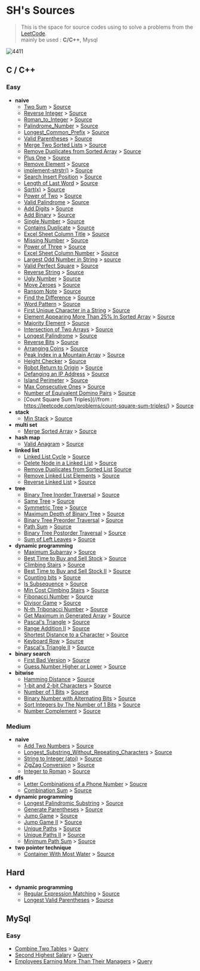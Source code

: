 # SH's Sources
> This is the space for source codes using to solve a problems from the [LeetCode](https://leetcode.com/).</br>
> mainly be used : __C/C++__, Mysql

![4411](https://user-images.githubusercontent.com/46125548/125159966-81ec2880-e1b5-11eb-8463-5e3bcfb711e8.jpg)


## C / C++
### Easy
* __naive__
  + [Two Sum](https://leetcode.com/problems/two-sum/) > [Source](https://github.com/thankdesert/LeetCode/blob/main/easy/Two_Sum.c)
  + [Reverse Integer](https://leetcode.com/problems/reverse-integer/) > [Source](https://github.com/thankdesert/LeetCode/blob/main/easy/Reverse_Integer.c)
  + [Roman_to_Integer](https://leetcode.com/problems/roman-to-integer/) > [Source](https://github.com/thankdesert/LeetCode/blob/main/easy/Roman_to_Integer.c)
  + [Palindrome_Number](https://leetcode.com/problems/palindrome-number/) > [Source](https://github.com/thankdesert/LeetCode/blob/main/easy/Palindrome_Number.c)
  + [Longest_Common_Prefix](https://leetcode.com/problems/longest-common-prefix/) > [Source](https://github.com/thankdesert/LeetCode/blob/main/easy/Longest_Common_Prefix.c)
  + [Valid Parentheses](https://leetcode.com/problems/valid-parentheses/) > [Source](https://github.com/thankdesert/LeetCode/blob/main/easy/Valid_Parentheses.c)
  + [Merge Two Sorted Lists](https://leetcode.com/problems/merge-two-sorted-lists/) > [Source](https://github.com/thankdesert/LeetCode/blob/main/easy/Merge_Two_Sorted_Lists.c)
  + [Remove Duplicates from Sorted Array](https://leetcode.com/problems/remove-duplicates-from-sorted-array/) > [Source](https://github.com/thankdesert/LeetCode/blob/main/easy/Remove_Duplicates_from_Sorted_Array.c)
  + [Plus One](https://leetcode.com/problems/plus-one/) > [Source](https://github.com/thankdesert/LeetCode/blob/main/easy/Plus_One.c)
  + [Remove Element](https://leetcode.com/problems/remove-element/) > [Source](https://github.com/thankdesert/LeetCode/blob/main/easy/Remove_Element.c)
  + [implement-strstr()](https://leetcode.com/problems/implement-strstr/) > [Source](https://github.com/thankdesert/LeetCode/blob/main/easy/Implement_strStr().c)
  + [Search Insert Position](https://leetcode.com/problems/search-insert-position/) > [Source](https://github.com/thankdesert/LeetCode/blob/main/easy/Search_Insert_Position.c)
  + [Length of Last Word](https://leetcode.com/problems/length-of-last-word/) > [Source](https://github.com/thankdesert/LeetCode/blob/main/easy/Length_of_Last_Word.c)
  + [Sqrt(x)](https://leetcode.com/problems/sqrtx/) > [Source](https://github.com/thankdesert/LeetCode/blob/main/easy/Sqrt(x).cpp)
  + [Power of Two](https://leetcode.com/problems/power-of-two/) > [Source](https://github.com/thankdesert/LeetCode/blob/main/easy/Power_of_Two.cpp)
  + [Valid Palindrome](https://leetcode.com/problems/valid-palindrome/) > [Source](https://github.com/thankdesert/LeetCode/blob/main/easy/Valid_Palindrome.cpp)
  + [Add Digits](https://leetcode.com/problems/add-digits/) > [Source](https://github.com/thankdesert/LeetCode/blob/main/easy/Add_Digits.cpp)
  + [Add Binary](https://leetcode.com/problems/add-binary/) > [Source](https://github.com/thankdesert/LeetCode/blob/main/easy/Add_Binary.cpp)
  + [Single Number](https://leetcode.com/problems/single-number/) > [Source](https://github.com/thankdesert/LeetCode/blob/main/easy/Single_Number.cpp)
  + [Contains Duplicate](https://leetcode.com/problems/contains-duplicate/) > [Source](https://github.com/thankdesert/LeetCode/blob/main/easy/Contains_Duplicate.cpp)
  + [Excel Sheet Column Title](https://leetcode.com/problems/excel-sheet-column-title/) > [Source](https://github.com/thankdesert/LeetCode/blob/main/easy/Excel_Sheet_Column_Title.cpp)
  + [Missing Number](https://leetcode.com/problems/missing-number/) > [Source](https://github.com/thankdesert/LeetCode/blob/main/easy/Missing_Number.cpp)
  + [Power of Three](https://leetcode.com/problems/power-of-three/) > [Source](https://github.com/thankdesert/LeetCode/blob/main/easy/Power_of_Three.cpp)
  + [Excel Sheet Column Number](https://leetcode.com/problems/excel-sheet-column-number/) > [Source](https://github.com/thankdesert/LeetCode/blob/main/easy/Excel_Sheet_Column_Number.cpp)
  + [Largest Odd Number in String](https://leetcode.com/problems/largest-odd-number-in-string/) > [source](https://github.com/thankdesert/LeetCode/blob/main/easy/Largest_Odd_Number_in_String.cpp)
  + [Valid Perfect Square](https://leetcode.com/problems/valid-perfect-square/) > [Source](https://github.com/thankdesert/LeetCode/blob/main/easy/Valid_Perfect_Square.cpp)
  + [Reverse String](https://leetcode.com/problems/reverse-string/) > [Source](https://github.com/thankdesert/LeetCode/blob/main/easy/Reverse_String.cpp)
  + [Ugly Number](https://leetcode.com/problems/ugly-number/) > [Source](https://github.com/thankdesert/LeetCode/blob/main/easy/Ugly_Number.cpp)
  + [Move Zeroes](https://leetcode.com/problems/move-zeroes/) > [Source](https://github.com/thankdesert/LeetCode/blob/main/easy/Move_Zeroes.cpp)
  + [Ransom Note](https://leetcode.com/problems/ransom-note/) > [Source](https://github.com/thankdesert/LeetCode/blob/main/easy/Ransom_Note.cpp)
  + [Find the Difference](https://leetcode.com/problems/find-the-difference/) > [Source](https://github.com/thankdesert/LeetCode/blob/main/easy/Find_the_Difference.cpp)
  + [Word Pattern](https://leetcode.com/problems/word-pattern/) > [Source](https://github.com/thankdesert/LeetCode/blob/main/easy/Word_Pattern.cpp)
  + [First Unique Character in a String](https://leetcode.com/problems/first-unique-character-in-a-string/) > [Source](https://github.com/thankdesert/LeetCode/blob/main/easy/First_Unique_Character_in_a_String.cpp)
  + [Element Appearing More Than 25% In Sorted Array](https://leetcode.com/problems/element-appearing-more-than-25-in-sorted-array/) > [Source](https://github.com/thankdesert/LeetCode/blob/main/easy/Element_Appearing_More_Than_25%25_In_Sorted_Array.cpp)
  + [Majority Element](https://leetcode.com/problems/majority-element/) > [Source](https://github.com/thankdesert/LeetCode/blob/main/easy/Majority_Element.cpp)
  + [Intersection of Two Arrays](https://leetcode.com/problems/intersection-of-two-arrays/) > [Source](https://github.com/thankdesert/LeetCode/blob/main/easy/Intersection_of_Two_Arrays.cpp)
  + [Longest Palindrome](https://leetcode.com/problems/longest-palindrome/) > [Source](https://github.com/thankdesert/LeetCode/blob/main/easy/Longest_Palindrome.cpp)
  + [Reverse Bits](https://leetcode.com/problems/reverse-bits/) > [Source](https://github.com/thankdesert/LeetCode/blob/main/easy/Reverse_Bits.cpp)
  + [Arranging Coins](https://leetcode.com/problems/arranging-coins/) > [Source](https://github.com/thankdesert/LeetCode/blob/main/easy/Arranging_Coins.cpp)
  + [Peak Index in a Mountain Array](https://leetcode.com/problems/peak-index-in-a-mountain-array/) > [Source](https://github.com/thankdesert/LeetCode/blob/main/easy/Peak_Index_in_a_Mountain_Array.cpp)
  + [Height Checker](https://leetcode.com/problems/height-checker/) > [Source](https://github.com/thankdesert/LeetCode/blob/main/easy/Height_Checker.cpp)
  + [Robot Return to Origin](https://leetcode.com/problems/robot-return-to-origin/) > [Source](https://github.com/thankdesert/LeetCode/blob/main/easy/Robot_Return_to_Origin.cpp)
  + [Defanging an IP Address](https://leetcode.com/problems/defanging-an-ip-address/) > [Source](https://github.com/thankdesert/LeetCode/blob/main/easy/Defanging_an_IP_Address.cpp)
  + [Island Perimeter](https://leetcode.com/problems/island-perimeter/) > [Source](https://github.com/thankdesert/LeetCode/blob/main/easy/Island_Perimeter.cpp)
  + [Max Consecutive Ones](https://leetcode.com/explore/challenge/card/september-leetcoding-challenge-2021/638/week-3-september-15th-september-21st/3982/) > [Source](https://github.com/thankdesert/Algorithm_LeetCode/blob/main/easy/Max_Consecutive_Ones.cpp)
  + [Number of Equivalent Domino Pairs](https://leetcode.com/problems/number-of-equivalent-domino-pairs/) > [Source](https://github.com/thankdesert/Algorithm_LeetCode/blob/main/easy/Number_of_Equivalent_Domino_Pairs.cpp)
  + [Count Square Sum Triples](//from : https://leetcode.com/problems/count-square-sum-triples/) > [Source](https://github.com/thankdesert/Algorithm_LeetCode/blob/main/easy/Count_Square_Sum_Triples.cpp)
* __stack__
  + [Min Stack](https://leetcode.com/problems/min-stack/) > [Source](https://github.com/thankdesert/LeetCode/blob/main/easy/Min_Stack.cpp)
* __multi set__
  + [Merge Sorted Array](https://leetcode.com/problems/merge-sorted-array/) > [Source](https://github.com/thankdesert/LeetCode/blob/main/easy/Merge_Sorted_Array.cpp)
* __hash map__
  + [Valid Anagram](https://leetcode.com/problems/valid-anagram/) > [Source](https://github.com/thankdesert/LeetCode/blob/main/easy/Valid_Anagram.cpp)
* __linked list__
  + [Linked List Cycle](https://leetcode.com/problems/linked-list-cycle/) > [Source](https://github.com/thankdesert/LeetCode/blob/main/easy/Linked_List_Cycle.cpp)
  + [Delete Node in a Linked List](https://leetcode.com/problems/delete-node-in-a-linked-list/) > [Source](https://github.com/thankdesert/LeetCode/blob/main/easy/Delete_Node_in_a_Linked_List.cpp)
  + [Remove Duplicates from Sorted List](https://leetcode.com/problems/remove-duplicates-from-sorted-list/) [Source](https://github.com/thankdesert/LeetCode/blob/main/easy/Remove_Duplicates_from_Sorted_List.cpp)
  + [Remove Linked List Elements](https://leetcode.com/problems/remove-linked-list-elements/) > [Source](https://github.com/thankdesert/LeetCode/blob/main/easy/Remove_Linked_List_Elements.cpp)
  + [Reverse Linked List](https://leetcode.com/problems/reverse-linked-list/) > [Source](https://github.com/thankdesert/LeetCode/blob/main/easy/Reverse_Linked_List.cpp)
* __tree__
  + [Binary Tree Inorder Traversal](https://leetcode.com/problems/binary-tree-inorder-traversal/) > [Source](https://github.com/thankdesert/LeetCode/blob/main/easy/Binary_Tree_Inorder_Traversal.cpp)
  + [Same Tree](https://leetcode.com/problems/same-tree/) > [Source](https://github.com/thankdesert/LeetCode/blob/main/easy/Same_Tree.cpp)
  + [Symmetric Tree](https://leetcode.com/problems/symmetric-tree/) > [Source](https://github.com/thankdesert/LeetCode/blob/main/easy/Symmetric_Tree.cpp)
  + [Maximum Depth of Binary Tree](https://leetcode.com/problems/maximum-depth-of-binary-tree/) > [Source](https://github.com/thankdesert/LeetCode/blob/main/easy/Maximum_Depth_of_Binary_Tree.cpp)
  + [Binary Tree Preorder Traversal](https://leetcode.com/problems/binary-tree-preorder-traversal/) > [Source](https://github.com/thankdesert/LeetCode/blob/main/easy/Binary_Tree_Preorder_Traversal.cpp)
  + [Path Sum](https://leetcode.com/problems/path-sum/) > [Source](https://github.com/thankdesert/LeetCode/blob/main/easy/Path_Sum.cpp)
  + [Binary Tree Postorder Traversal](https://leetcode.com/problems/binary-tree-postorder-traversal/) > [Source](https://github.com/thankdesert/LeetCode/blob/main/easy/Binary_Tree_Postorder_Traversal.cpp)
  + [Sum of Left Leaves](https://leetcode.com/problems/sum-of-left-leaves/) > [Source](https://github.com/thankdesert/LeetCode/blob/main/easy/Sum_of_Left_Leaves.cpp)
* __dynamic programming__
  + [Maximum Subarray](https://leetcode.com/problems/maximum-subarray/) > [Source](https://github.com/thankdesert/LeetCode/blob/main/easy/Maximum_Subarray.c)
  + [Best Time to Buy and Sell Stock](https://leetcode.com/problems/best-time-to-buy-and-sell-stock/) > [Source](https://github.com/thankdesert/LeetCode/blob/main/easy/Best_Time_to_Buy_and_Sell_Stock.c)
  + [Climbing Stairs](https://leetcode.com/problems/climbing-stairs/) > [Source](https://github.com/thankdesert/LeetCode/blob/main/easy/Climbing_Stairs.cpp)
  + [Best Time to Buy and Sell Stock II](https://leetcode.com/problems/best-time-to-buy-and-sell-stock-ii/) > [Source](https://github.com/thankdesert/LeetCode/blob/main/easy/Best_Time_to_Buy_and_Sell_Stock_II.cpp)
  + [Counting bits](https://leetcode.com/problems/counting-bits/) > [Source](https://github.com/thankdesert/LeetCode/blob/main/easy/Counting_Bits.cpp)
  + [Is Subsequence](https://leetcode.com/problems/is-subsequence/) > [Source](https://github.com/thankdesert/LeetCode/blob/main/easy/Is_Subsequence.cpp)
  + [Min Cost Climbing Stairs](https://leetcode.com/problems/min-cost-climbing-stairs/) > [Source](https://github.com/thankdesert/LeetCode/blob/main/easy/Min_Cost_Climbing_Stairs.cpp)
  + [Fibonacci Number](https://leetcode.com/problems/fibonacci-number/) > [Source](https://github.com/thankdesert/LeetCode/blob/main/easy/Fibonacci_Number.cpp)
  + [Divisor Game](https://leetcode.com/problems/divisor-game/) > [Source](https://github.com/thankdesert/LeetCode/blob/main/easy/Divisor_Game.cpp)
  + [N-th Tribonacci Number](https://leetcode.com/problems/n-th-tribonacci-number/) > [Source](https://github.com/thankdesert/LeetCode/blob/main/easy/N-th_Tribonacci_Number.cpp)
  + [Get Maximum in Generated Array](https://leetcode.com/problems/get-maximum-in-generated-array/) > [Source](https://github.com/thankdesert/LeetCode/blob/main/easy/Get_Maximum_in_Generated_Array.cpp)
  + [Pascal's Triangle](https://leetcode.com/problems/pascals-triangle/) > [Source](https://github.com/thankdesert/LeetCode/blob/main/easy/Pascal's_Triangle.cpp)
  + [Range Addition II](https://leetcode.com/explore/challenge/card/august-leetcoding-challenge-2021/617/week-5-august-29th-august-31st/3957/) > [Source](https://github.com/thankdesert/LeetCode/blob/main/easy/Range_Addition_II.cpp)
  + [Shortest Distance to a Character](https://leetcode.com/problems/shortest-distance-to-a-character/) > [Source](https://github.com/thankdesert/LeetCode/blob/main/easy/Shortest_Distance_to_a_Character.cpp)
  + [Keyboard Row](https://leetcode.com/problems/keyboard-row/) > [Source](https://github.com/thankdesert/LeetCode/blob/main/easy/Keyboard_Row.cpp)
  + [Pascal's Triangle II](https://leetcode.com/problems/pascals-triangle-ii/) > [Source](https://github.com/thankdesert/LeetCode/blob/main/easy/Pascal's_Triangle_II.cpp)
* __binary search__
  + [First Bad Version](https://leetcode.com/problems/first-bad-version/) > [Source](https://github.com/thankdesert/LeetCode/blob/main/easy/First_Bad_Version.cpp)
  + [Guess Number Higher or Lower](https://leetcode.com/problems/guess-number-higher-or-lower/) > [Source](https://github.com/thankdesert/LeetCode/blob/main/easy/Guess_Number_Higher_or_Lower.cpp)
* __bitwise__
  + [Hamming Distance](https://leetcode.com/problems/hamming-distance/) > [Source](https://github.com/thankdesert/LeetCode/blob/main/easy/Hamming_Distance.cpp)
  + [1-bit and 2-bit Characters](https://leetcode.com/problems/1-bit-and-2-bit-characters/) > [Source](https://github.com/thankdesert/LeetCode/blob/main/easy/1_bit_and_2-bit_Characters.cpp)
  + [Number of 1 Bits](https://leetcode.com/problems/number-of-1-bits/) > [Source](https://github.com/thankdesert/LeetCode/blob/main/easy/Number_of_1_Bits.cpp)
  + [Binary Number with Alternating Bits](https://leetcode.com/problems/binary-number-with-alternating-bits/) > [Source](https://github.com/thankdesert/LeetCode/blob/main/easy/Binary_Number_with_Alternating_Bits.cpp)
  + [Sort Integers by The Number of 1 Bits](https://leetcode.com/problems/sort-integers-by-the-number-of-1-bits/) > [Source](https://github.com/thankdesert/LeetCode/blob/main/easy/Sort_Integers_by_The_Number_of_1_Bits.cpp)
  + [Number Complement](https://leetcode.com/problems/number-complement/) > [Source](https://github.com/thankdesert/LeetCode/blob/main/easy/Number_Complement.cpp)
### Medium
* __naive__
  + [Add Two Numbers](https://leetcode.com/problems/add-two-numbers/) > [Source](https://github.com/thankdesert/LeetCode/blob/main/medium/Add_Two_Numbers.c)
  + [Longest_Substring_Without_Repeating_Characters](https://leetcode.com/problems/longest-substring-without-repeating-characters/) > [Source](https://github.com/thankdesert/LeetCode/blob/main/medium/Longest_Substring_Without_Repeating_Characters.c)
  + [String to Integer (atoi)](https://leetcode.com/problems/string-to-integer-atoi/) > [Source](https://github.com/thankdesert/LeetCode/blob/main/medium/String_to_Integer_(atoi).c)
  + [ZigZag Conversion](https://leetcode.com/problems/zigzag-conversion/) > [Source](https://github.com/thankdesert/Algorithm_LeetCode/blob/main/medium/ZigZag_Conversion.cpp)
  + [Integer to Roman](https://leetcode.com/problems/integer-to-roman/) > [Source](https://github.com/thankdesert/Algorithm_LeetCode/blob/main/medium/Integer_to_Roman.cpp)
* __dfs__
  + [Letter Combinations of a Phone Number](https://leetcode.com/problems/letter-combinations-of-a-phone-number/) > [Soucre](https://github.com/thankdesert/LeetCode/blob/main/medium/Letter_Combinations_of_a_Phone_Number.cpp)
  + [Combination Sum](https://leetcode.com/problems/combination-sum/) > [Source](https://github.com/thankdesert/LeetCode/blob/main/medium/Combination_Sum.cpp)
* __dynamic programming__
  + [Longest Palindromic Substring](https://leetcode.com/problems/longest-palindromic-substring/) > [Source](https://github.com/thankdesert/LeetCode/blob/main/medium/Longest_Palindromic_Substring.cpp)
  + [Generate Parentheses](https://leetcode.com/problems/generate-parentheses/) > [Source](https://github.com/thankdesert/LeetCode/blob/main/medium/Generate_Parentheses.cpp)
  + [Jump Game](https://leetcode.com/problems/jump-game/) > [Source](https://github.com/thankdesert/LeetCode/blob/main/medium/Jump_Game.cpp)
  + [Jump Game II](https://leetcode.com/problems/jump-game-ii/) > [Source](https://github.com/thankdesert/LeetCode/blob/main/medium/Jump_Game_II.cpp)
  + [Unique Paths](https://leetcode.com/problems/unique-paths/) > [Source](https://github.com/thankdesert/LeetCode/blob/main/medium/Unique_Paths.cpp)
  + [Unique Paths II](https://leetcode.com/problems/unique-paths-ii/) > [Source](https://github.com/thankdesert/LeetCode/blob/main/medium/Unique_Paths_II.cpp)
  + [Minimum Path Sum](https://leetcode.com/problems/minimum-path-sum/) > [Source](https://github.com/thankdesert/LeetCode/blob/main/medium/Minimum_Path_Sum.cpp)
* __two pointer technique__
  + [Container With Most Water](https://leetcode.com/problems/container-with-most-water/) > [Source](https://github.com/thankdesert/LeetCode/blob/main/medium/Container_With_Most_Water.cpp)
## Hard
* __dynamic programming__
  + [Regular Expression Matching](https://leetcode.com/problems/regular-expression-matching/) > [Source](https://github.com/thankdesert/LeetCode/blob/main/hard/Regular_Expression_Matching.cpp)
  + [Longest Valid Parentheses](https://leetcode.com/problems/longest-valid-parentheses/) > [Source](https://github.com/thankdesert/LeetCode/blob/main/hard/Longest_Valid_Parentheses.cpp)

## MySql
### Easy
* [Combine Two Tables](https://leetcode.com/problems/combine-two-tables/) > [Query](https://github.com/thankdesert/LeetCode/blob/main/Mysql/easy/Combine_Two_Tables.mysql)
* [Second Highest Salary](https://leetcode.com/problems/second-highest-salary/) > [Query](https://github.com/thankdesert/LeetCode/blob/main/Mysql/easy/Second_Highest_Salary.mysql)
* [Employees Earning More Than Their Managers](https://leetcode.com/problems/employees-earning-more-than-their-managers/) > [Query](https://github.com/thankdesert/LeetCode/blob/main/Mysql/easy/Employees_Earning_More_Than_Their_Managers.mysql)
